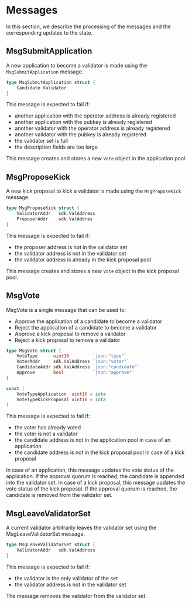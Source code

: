 <!--
order: 2
-->

# Messages

In this section, we describe the processing of the messages and the corresponding updates to the state.

## MsgSubmitApplication

A new application to become a validator is made using the `MsgSubmitApplication` message.

```go
type MsgSubmitApplication struct {
    Candidate Validator
}
```

This message is expected to fail if:

- another application with the operator address is already registered
- another application with the pubkey is already registered
- another validator with the operator address is already registered
- another validator with the pubkey is already registered
- the validator set is full
- the description fields are too large

This message creates and stores a new `Vote` object in the application pool.

## MsgProposeKick

A new kick proposal to kick a validator is made using the `MsgProposeKick` message.

```go
type MsgProposeKick struct {
    ValidatorAddr   sdk.ValAddress
    ProposerAddr    sdk.ValAddres
}
```

This message is expected to fail if:

- the proposer address is not in the validator set
- the validator address is not in the validator set
- the validator address is already in the kick proposal pool

This message creates and stores a new `Vote` object in the kick proposal pool.

## MsgVote

MsgVote is a single message that can be used to:

- Approve the application of a candidate to become a validator
- Reject the application of a candidate to become a validator
- Approve a kick proposal to remove a validator
- Reject a kick proposal to remove a validator

```go
type MsgVote struct {
	VoteType      uint16         `json:"type"`
	VoterAddr     sdk.ValAddress `json:"voter"`
	CandidateAddr sdk.ValAddress `json:"candidate"`
	Approve       bool           `json:"approve"`
}

const (
	VoteTypeApplication  uint16 = iota
	VoteTypeKickProposal uint16 = iota
)
```

This message is expected to fail if:

- the voter has already voted
- the voter is not a validator
- the candidate address is not in the application pool in case of an application
- the candidate address is not in the kick proposal pool in case of a kick proposal

In case of an application, this message updates the vote status of the
application. If the approval quorum is reached, the candidate is appended
into the validator set. In case of a kick proposal, this message updates the
vote status of the kick proposal. If the approval quorum is reached, the
candidate is removed from the validator set.

## MsgLeaveValidatorSet

A current validator arbitrarily leaves the validator set using the MsgLeaveValidatorSet message.

```go
type MsgLeaveValidatorSet struct {
    ValidatorAddr   sdk.ValAddress
}
```

This message is expected to fail if:

- the validator is the only validator of the set
- the validator address is not in the validator set

The message removes the validator from the validator set.
